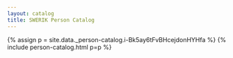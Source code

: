```yaml
---
layout: catalog
title: SWERIK Person Catalog
---
```

{% assign p = site.data._person-catalog.i-Bk5ay6tFvBHcejdonHYHfa %}
{% include person-catalog.html p=p %}

